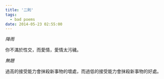 ```yaml
---
title: '二則'
tags:
  - bad poems
date: 2014-05-23 02:55:00
---
```


*降雨*

你不滿於性交，而愛情，愛情太污穢。

*無題*

過高的接受能力會抹殺新事物的壞處，而過低的接受能力會抹殺新事物的好處。
